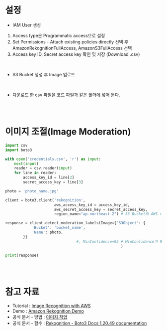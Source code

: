 # 설정
- IAM User 생성
1. Access type은 Programmatic access으로 설정
2. Set Permissions - Attach existing policies directly 선택 후 AmazonRekognitionFullAccess, AmazonS3FullAccess 선택
3. Access key ID, Secret access key 확인 및 저장 (Download .csv)

<br/>

- S3 Bucket 생성 후 Image 업로드

<br/>

- 다운로드 한 csv 파일을 코드 파일과 같은 폴더에 넣어 둔다.

<br/>
<br/>

# 이미지 조절(Image Moderation)

```python
import csv
import boto3

with open('credentials.csv', 'r') as input:
    next(input)
    reader = csv.reader(input)
    for line in reader:
        access_key_id = line[2]
        secret_access_key = line[3]

photo = 'photo_name.jpg'

client = boto3.client('rekognition',
                      aws_access_key_id = access_key_id,
                      aws_secret_access_key = secret_access_key,
                      region_name="ap-northeast-2") # S3 Bucket의 AWS region과 동일하게 설정

response = client.detect_moderation_labels(Image={'S3Object': {
            'Bucket': 'bucket_name',
            'Name': photo,
        }}
                                #, MinConfidence=95 # MinConfidence가 95보다 작으면 ModerationLabels 없다
                                                    )

print(response)
```

<br/>
<br/>

# 참고 자료
- Tutorial : [Image Recognition with AWS](https://www.youtube.com/playlist?list=PLqEbL1vopgvv1gkA2Gz-yQzKUyja4D2ew)
- Demo : [Amazon Rekognition Demo](https://ap-northeast-2.console.aws.amazon.com/rekognition/home?region=ap-northeast-2#/label-detection)
- 공식 문서 - 방법 : [이미지 작업](https://docs.aws.amazon.com/ko_kr/rekognition/latest/dg/images.html)
- 공식 문서 - 함수 : [Rekognition - Boto3 Docs 1.20.49 documentation](https://boto3.amazonaws.com/v1/documentation/api/latest/reference/services/rekognition.html#Rekognition.Client.detect_labels)

